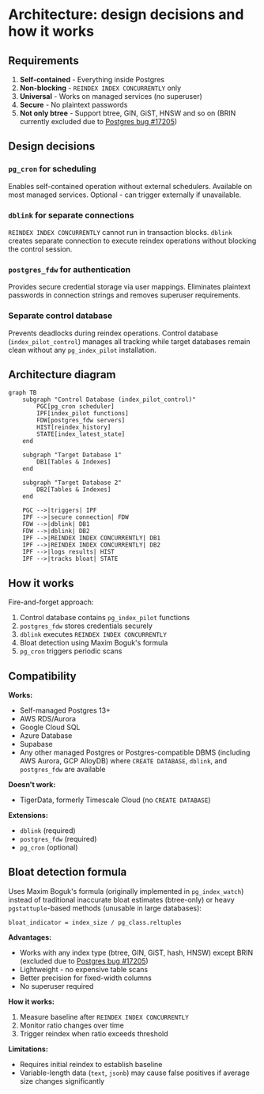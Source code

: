 # Architecture: design decisions and how it works

## Requirements

1. **Self-contained** - Everything inside Postgres
2. **Non-blocking** - `REINDEX INDEX CONCURRENTLY` only
3. **Universal** - Works on managed services (no superuser)
4. **Secure** - No plaintext passwords
5. **Not only btree** - Support btree, GIN, GiST, HNSW and so on (BRIN currently excluded due to [Postgres bug #17205](https://www.postgresql.org/message-id/flat/17205-42b1d8f131f0cf97%40postgresql.org))

## Design decisions

### `pg_cron` for scheduling
Enables self-contained operation without external schedulers. Available on most managed services. Optional - can trigger externally if unavailable.

### `dblink` for separate connections
`REINDEX INDEX CONCURRENTLY` cannot run in transaction blocks. `dblink` creates separate connection to execute reindex operations without blocking the control session.

### `postgres_fdw` for authentication
Provides secure credential storage via user mappings. Eliminates plaintext passwords in connection strings and removes superuser requirements.

### Separate control database
Prevents deadlocks during reindex operations. Control database (`index_pilot_control`) manages all tracking while target databases remain clean without any `pg_index_pilot` installation.

## Architecture diagram

```mermaid
graph TB
    subgraph "Control Database (index_pilot_control)"
        PGC[pg_cron scheduler]
        IPF[index_pilot functions]
        FDW[postgres_fdw servers]
        HIST[reindex_history]
        STATE[index_latest_state]
    end
    
    subgraph "Target Database 1"
        DB1[Tables & Indexes]
    end
    
    subgraph "Target Database 2"
        DB2[Tables & Indexes]
    end
    
    PGC -->|triggers| IPF
    IPF -->|secure connection| FDW
    FDW -->|dblink| DB1
    FDW -->|dblink| DB2
    IPF -->|REINDEX INDEX CONCURRENTLY| DB1
    IPF -->|REINDEX INDEX CONCURRENTLY| DB2
    IPF -->|logs results| HIST
    IPF -->|tracks bloat| STATE
```

## How it works

Fire-and-forget approach:

1. Control database contains `pg_index_pilot` functions
2. `postgres_fdw` stores credentials securely
3. `dblink` executes `REINDEX INDEX CONCURRENTLY`
4. Bloat detection using Maxim Boguk's formula
5. `pg_cron` triggers periodic scans

## Compatibility

**Works:**
- Self-managed Postgres 13+
- AWS RDS/Aurora
- Google Cloud SQL
- Azure Database
- Supabase
- Any other managed Postgres or Postgres-compatible DBMS (including AWS Aurora, GCP AlloyDB) where `CREATE DATABASE`, `dblink`, and `postgres_fdw` are available

**Doesn't work:**
- TigerData, formerly Timescale Cloud (no `CREATE DATABASE`)

**Extensions:**
- `dblink` (required)
- `postgres_fdw` (required)
- `pg_cron` (optional)

## Bloat detection formula

Uses Maxim Boguk's formula (originally implemented in `pg_index_watch`) instead of traditional inaccurate bloat estimates (btree-only) or heavy `pgstattuple`-based methods (unusable in large databases):

```
bloat_indicator = index_size / pg_class.reltuples
```

**Advantages:**
- Works with any index type (btree, GIN, GiST, hash, HNSW) except BRIN (excluded due to [Postgres bug #17205](https://www.postgresql.org/message-id/flat/17205-42b1d8f131f0cf97%40postgresql.org))
- Lightweight - no expensive table scans
- Better precision for fixed-width columns
- No superuser required

**How it works:**
1. Measure baseline after `REINDEX INDEX CONCURRENTLY`
2. Monitor ratio changes over time
3. Trigger reindex when ratio exceeds threshold

**Limitations:**
- Requires initial reindex to establish baseline
- Variable-length data (`text`, `jsonb`) may cause false positives if average size changes significantly
